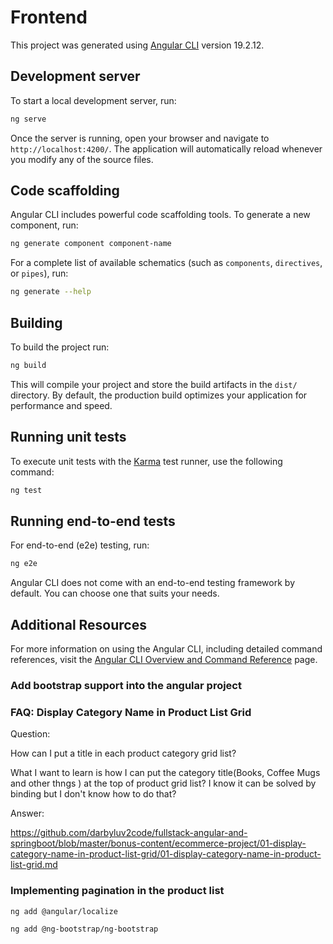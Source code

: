 # Frontend

This project was generated using [Angular CLI](https://github.com/angular/angular-cli) version 19.2.12.

## Development server

To start a local development server, run:

```bash
ng serve
```

Once the server is running, open your browser and navigate to `http://localhost:4200/`. The application will automatically reload whenever you modify any of the source files.

## Code scaffolding

Angular CLI includes powerful code scaffolding tools. To generate a new component, run:

```bash
ng generate component component-name
```

For a complete list of available schematics (such as `components`, `directives`, or `pipes`), run:

```bash
ng generate --help
```

## Building

To build the project run:

```bash
ng build
```

This will compile your project and store the build artifacts in the `dist/` directory. By default, the production build optimizes your application for performance and speed.

## Running unit tests

To execute unit tests with the [Karma](https://karma-runner.github.io) test runner, use the following command:

```bash
ng test
```

## Running end-to-end tests

For end-to-end (e2e) testing, run:

```bash
ng e2e
```

Angular CLI does not come with an end-to-end testing framework by default. You can choose one that suits your needs.

## Additional Resources

For more information on using the Angular CLI, including detailed command references, visit the [Angular CLI Overview and Command Reference](https://angular.dev/tools/cli) page.


### Add bootstrap support into the angular project


### FAQ: Display Category Name in Product List Grid

Question:

How can I put a title in each product category grid list?

What I want to learn is how I can put the category title(Books, Coffee Mugs and other thngs ) at the top of product grid list? I know it can be solved by binding but I don't know how to do that?

Answer:

https://github.com/darbyluv2code/fullstack-angular-and-springboot/blob/master/bonus-content/ecommerce-project/01-display-category-name-in-product-list-grid/01-display-category-name-in-product-list-grid.md


### Implementing pagination in the product list

```shell
ng add @angular/localize
```

```shell
ng add @ng-bootstrap/ng-bootstrap
```
